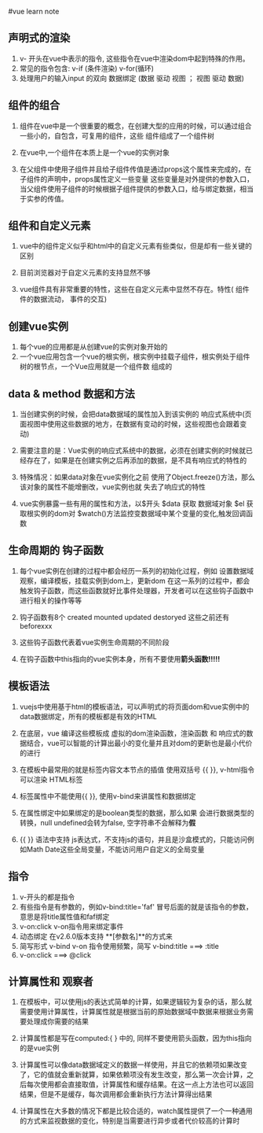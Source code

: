 
#vue learn note

## 声明式的渲染
1. v- 开头在vue中表示的指令, 这些指令在vue中渲染dom中起到特殊的作用。   
2. 常见的指令包含: v-if (条件渲染) v-for(循环)
3. 处理用户的输入input 的双向 数据绑定 (数据 驱动 视图 ； 视图 驱动 数据)



## 组件的组合
1. 组件在vue中是一个很重要的概念，在创建大型的应用的时候，可以通过组合一些小的，自包含，可复用的组件，这些
组件组成了一个组件树

2. 在vue中,一个组件在本质上是一个vue的实例对象

3. 在父组件中使用子组件并且给子组件传值是通过props这个属性来完成的，在子组件的声明中，props属性定义一些变量
这些变量是对外提供的参数入口，当父组件使用子组件的时候根据子组件提供的参数入口，给与绑定数据，相当于实参的传值。


## 组件和自定义元素
1. vue中的组件定义似乎和html中的自定义元素有些类似，但是却有一些关键的区别

2. 目前浏览器对于自定义元素的支持显然不够
3. vue组件具有非常重要的特性，这些在自定义元素中显然不存在。特性( 组件件的数据流动， 事件的交互)


## 创建vue实例
1. 每个vue的应用都是从创建vue的实例对象开始的
2. 一个vue应用包含一个vue的根实例，根实例中挂载子组件，根实例处于组件树的根节点，一个Vue应用就是一个组件数
组成的


## data & method 数据和方法
1. 当创建实例的时候，会把data数据域的属性加入到该实例的 响应式系统中(页面视图中使用这些数据的地方，在数据有变动的时候，这些视图也会跟着变动)


2. 需要注意的是：Vue实例的响应式系统中的数据，必须在创建实例的时候就已经存在了，如果是在创建实例之后再添加的数据，是不具有响应式的特性的

3. 特殊情况：如果data对象在vue实例化之前 使用了Object.freeze()方法，那么该对象的属性不能增删改，vue实例也就
失去了响应式的特性

4. vue实例暴露一些有用的属性和方法，以$开头 $data 获取 数据域对象  $el 获取根实例的dom对  $watch()方法监控变数据域中某个变量的变化,触发回调函数


## 生命周期的 钩子函数
1. 每个vue实例在创建的过程中都会经历一系列的初始化过程，例如 设置数据域观察，编译模板，挂载实例到dom上，更新dom
在这一系列的过程中，都会触发钩子函数，而这些函数就好比事件处理器，开发者可以在这些钩子函数中进行相关的操作等等

2. 钩子函数有8个 created mounted updated destoryed 这些之前还有beforexxx

3. 这些钩子函数代表着vue实例生命周期的不同阶段

4. 在钩子函数中this指向的vue实例本身，所有不要使用**箭头函数!!!!!**


## 模板语法
1. vuejs中使用基于html的模板语法，可以声明式的将页面dom和vue实例中的data数据绑定，所有的模板都是有效的HTML

2. 在底层，vue 编译这些模板成 虚拟的dom渲染函数，渲染函数 和 响应式的数据结合，vue可以智能的计算出最小的变化量并且对dom的更新也是最小代价的进行

3. 在模板中最常用的就是标签内容文本节点的插值 使用双括号 {{ }}, v-html指令可以渲染 HTML标签

4. 标签属性中不能使用{{ }}, 使用v-bind来讲属性和数据绑定

5. 在属性绑定中如果绑定的是boolean类型的数据，那么如果 会进行数据类型的转换，null undefined会转为false, 空字符串不会解释为**假**

6. {{ }} 语法中支持 js表达式，不支持js的语句，并且是沙盒模式的，只能访问例如Math Date这些全局变量，不能访问用户自定义的全局变量

## 指令
1. v-开头的都是指令
2. 有些指令是有参数的，例如v-bind:title='faf' 冒号后面的就是该指令的参数，意思是将title属性值和faf绑定
3. v-on:click  v-on指令用来绑定事件
4. 动态绑定 在v2.6.0版本支持 **[参数名]**的方式来
5. 简写形式 v-bind  v-on 指令使用频繁，简写 v-bind:title   ===> :title
6. v-on:click  ===> @click

## 计算属性和 观察者
1. 在模板中，可以使用js的表达式简单的计算，如果逻辑较为复杂的话，那么就需要使用计算属性，计算属性就是根据当前的原始数据域中数据来根据业务需要处理成你需要的结果

2. 计算属性都是写在computed:{ } 中的, 同样不要使用箭头函数，因为this指向的是vue实例

3. 计算属性可以像data数据域定义的数据一样使用，并且它的依赖项如果改变了，它的值就会重新就算，如果依赖项没有发生改变，那么第一次会计算，之后每次使用都会直接取值，计算属性和缓存结果。在这一点上方法也可以返回结果，但是不是缓存，每次调用都会重新执行方法计算得出结果

4. 计算属性在大多数的情况下都是比较合适的，watch属性提供了一个一种通用的方式来监视数据的变化，特别是当需要进行异步或者代价较高的计算时













